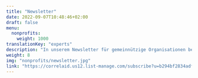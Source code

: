 ```yaml
---
title: "Newsletter"
date: 2022-09-07T10:48:46+02:00
draft: false
menu:
  nonprofits:
    weight: 1000
translationKey: "experts"
description: "In unserem Newsletter für gemeinnützige Organisationen berichten wir einmal im Monat aus unserer Arbeit und stellen ein bestimmtes Datenthema in den Fokus. "
weight: 8
img: "nonprofits/newsletter.jpg"
link: "https://correlaid.us12.list-manage.com/subscribe?u=b294bf2834adf5d89bdd2dd5a&id=175fade988"
---
```


<!-- ## Newsletter

 In unserem Newsletter für gemeinnützige Organisationen berichten wir einmal im Monat aus unserer Arbeit und stellen ein bestimmtes Datenthema in den Fokus. 
{{< button 
    btn-class="btn-dark"
    href="https://correlaid.us12.list-manage.com/subscribe?u=b294bf2834adf5d89bdd2dd5a&id=175fade988"
    justify="center"
>}}
Abonniere den Newsletter!
{{< /button >}} -->